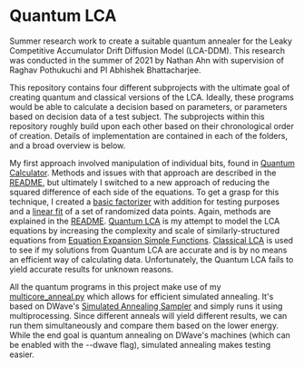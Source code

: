 # Quantum LCA

Summer research work to create a suitable quantum annealer for the Leaky Competitive Accumulator Drift Diffusion Model (LCA-DDM). This research was conducted in the summer of 2021 by Nathan Ahn with supervision of Raghav Pothukuchi and PI Abhishek Bhattacharjee. 

This repository contains four different subprojects with the ultimate goal of creating quantum and classical versions of the LCA. Ideally, these programs would be able to calculate a decision based on parameters, or parameters based on decision data of a test subject. The subprojects within this repository roughly build upon each other based on their chronological order of creation. Details of implementation are contained in each of the folders, and a broad overview is below. 

My first approach involved manipulation of individual bits, found in [Quantum Calculator](Quantum%20Calculator). Methods and issues with that approach are described in the [README](Quantum%20Calculator), but ultimately I switched to a new approach of reducing the squared difference of each side of the equations. To get a grasp for this technique, I created a [basic factorizer](Equation%20Expansion%20Simple%20Functions/factoring_test.py) with addition for testing purposes and a [linear fit](Equation%20Expansion%20Simple%20Functions/linear_fit.py) of a set of randomized data points. Again, methods are explained in the [README](Equation%20Expansion%20Simple%20Functions/README.md). [Quantum LCA](Quantum%LCA) is my attempt to model the LCA equations by increasing the complexity and scale of similarly-structured equations from [Equation Expansion Simple Functions](Equation%20Expansion%20Simple%20Functions). [Classical LCA](Classical%20) is used to see if my solutions from Quantum LCA are accurate and is by no means an efficient way of calculating data. Unfortunately, the Quantum LCA fails to yield accurate results for unknown reasons. 

All the quantum programs in this project make use of my [multicore_anneal.py](multicore_anneal.py) which allows for efficient simulated annealing. It's based on DWave's [Simulated Annealing Sampler](https://docs.ocean.dwavesys.com/projects/neal/en/latest/reference/sampler.html) and simply runs it using multiprocessing. Since different anneals will yield different results, we can run them simultaneously and compare them based on the lower energy. While the end goal is quantum annealing on DWave's machines (which can be enabled with the --dwave flag), simulated annealing makes testing easier. 

